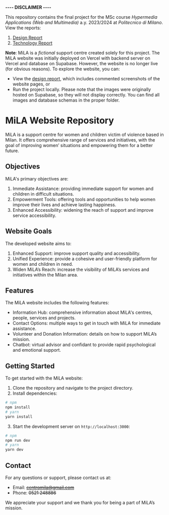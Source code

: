 **---- DISCLAIMER ----**

This repository contains the final project for the MSc course *Hypermedia Applications (Web and Multimedia)* a.y. 2023/2024 at *Politecnico di Milano*. View the reports:
1. [Design Report](reports/Design%20Report.pdf)
2. [Technology Report](reports/Technology%20Report.pdf)

**Note**: MiLA is a *fictional* support centre created solely for this project. The MiLA website was initially deployed on Vercel with backend server on Vercel and database on Supabase. However, the website is no longer live (for obvious reasons). To explore the website, you can:
- View the [design report](reports/Design%20Report.pdf), which includes commented screenshots of the website pages, or
- Run the project locally. Please note that the images were originally hosted on Supabase, so they will not display correctly. You can find all images and database schemas in the proper folder.

# MiLA Website Repository

MiLA is a support centre for women and children victim of violence based in Milan. It offers comprehensive range of services and initiatives, with the goal of improving women’ situations and empowering them for a better future.

## Objectives
MiLA's primary objectives are:
1. Immediate Assistance: providing immediate support for women and children in difficult situations.
2. Empowerment Tools: offering tools and opportunities to help women improve their lives and achieve lasting happiness.
3. Enhanced Accessibility: widening the reach of support and improve service accessibility.

## Website Goals
The developed website aims to:
1. Enhanced Support: improve support quality and accessibility.
2. Unified Experience: provide a cohesive and user-friendly platform for women and children in need.
3. Widen MiLA’s Reach: increase the visibility of MiLA’s services and initiatives within the Milan area.

## Features
The MiLA website includes the following features:
- Information Hub: comprehensive information about MiLA's centres, people, services and projects.
- Contact Options: multiple ways to get in touch with MiLA for immediate assistance.
- Volunteer and Donation Information: details on how to support MiLA’s mission.
- Chatbot: virtual advisor and confidant to provide rapid psychological and emotional support.

## Getting Started
To get started with the MiLA website:
1. Clone the repository and navigate to the project directory.
2. Install dependencies:
```bash
# npm
npm install
# yarn
yarn install
```
3. Start the development server on `http://localhost:3000`:
```bash
# npm
npm run dev
# yarn
yarn dev
```

## Contact
For any questions or support, please contact us at:
- Email: ~~centromila@gmail.com~~
- Phone: ~~0521 248886~~

We appreciate your support and we thank you for being a part of MiLA’s mission.
